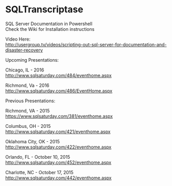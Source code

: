 # SQLTranscriptase 
SQL Server Documentation in Powershell<br>
Check the Wiki for Installation instructions

Video Here:<br>
http://usergroup.tv/videos/scripting-out-sql-server-for-documentation-and-disaster-recovery

Upcoming Presentations:

Chicago, IL - 2016<br>
http://www.sqlsaturday.com/484/eventhome.aspx

Richmond, Va  - 2016<br>
http://www.sqlsaturday.com/486/EventHome.aspx

Previous Presentations:

Richmond, VA - 2015<br>
https://www.sqlsaturday.com/381/eventhome.aspx

Columbus, OH - 2015<br>
http://www.sqlsaturday.com/421/eventhome.aspx

Oklahoma City, OK - 2015<br>
http://www.sqlsaturday.com/422/eventhome.aspx

Orlando, FL - October 10, 2015<br>
http://www.sqlsaturday.com/452/eventhome.aspx

Charlotte, NC - October 17, 2015<br>
http://www.sqlsaturday.com/442/eventhome.aspx





